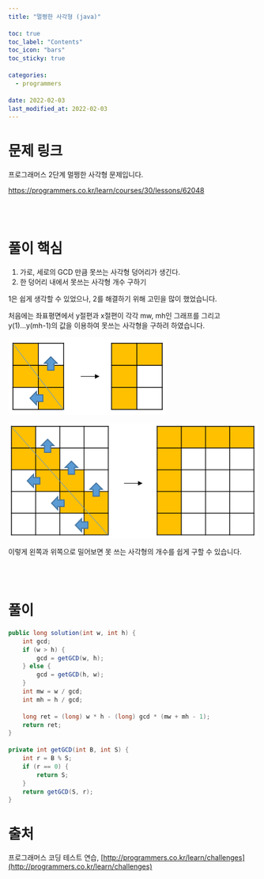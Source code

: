 ```yaml
---
title: "멀쩡한 사각형 (java)"

toc: true
toc_label: "Contents"
toc_icon: "bars"
toc_sticky: true

categories:
  - programmers

date: 2022-02-03
last_modified_at: 2022-02-03 
---
```


# 문제 링크

프로그래머스 2단계 멀쩡한 사각형 문제입니다.

https://programmers.co.kr/learn/courses/30/lessons/62048

<br/>

<br/>

# 풀이 핵심

1. 가로, 세로의 GCD 만큼 못쓰는 사각형 덩어리가 생긴다.
2. 한 덩어리 내에서 못쓰는 사각형 개수 구하기



1은 쉽게 생각할 수 있었으나, 2를 해결하기 위해 고민을 많이 했었습니다.

처음에는 좌표평면에서 y절편과 x절편이 각각 mw, mh인 그래프를 그리고 y(1)...y(mh-1)의 값을 이용하여 못쓰는 사각형을 구하려 하였습니다.

![image-20220203162038680](../../assets/images/2022-01-17-s62048/image-20220203162038680.png)

![image-20220203162049203](../../assets/images/2022-01-17-s62048/image-20220203162049203.png)

이렇게 왼쪽과 위쪽으로 밀어보면 못 쓰는 사각형의 개수를 쉽게 구할 수 있습니다.

<br/>

<br/>

# 풀이 

```java
public long solution(int w, int h) {
    int gcd;
    if (w > h) {
        gcd = getGCD(w, h);
    } else {
        gcd = getGCD(h, w);
    }
    int mw = w / gcd;
    int mh = h / gcd;

    long ret = (long) w * h - (long) gcd * (mw + mh - 1);
    return ret;
}

private int getGCD(int B, int S) {
    int r = B % S;
    if (r == 0) {
        return S;
    }
    return getGCD(S, r);
}
```



# 출처

프로그래머스 코딩 테스트 연습, [http://programmers.co.kr/learn/challenges](http://programmers.co.kr/learn/challenges)